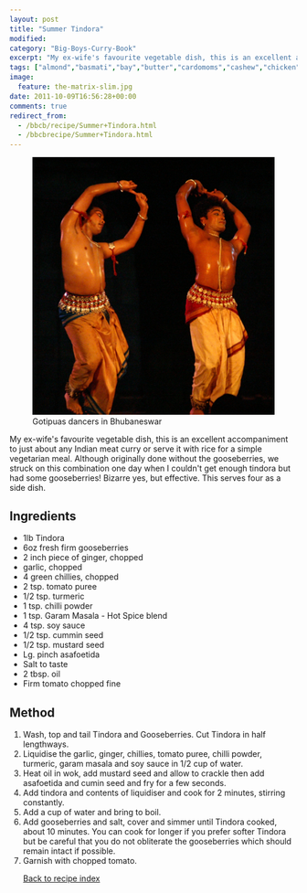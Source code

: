 ```yaml
---
layout: post
title: "Summer Tindora"
modified:
category: "Big-Boys-Curry-Book"
excerpt: "My ex-wife's favourite vegetable dish, this is an excellent accompaniment to just about any Indian"
tags: ["almond","basmati","bay","butter","cardomoms","cashew","chicken","cinnamon","cloves","cumin","ghee","lamb","mace","nuts","pepper","rice","saffron","turmeric"]
image:
  feature: the-matrix-slim.jpg
date: 2011-10-09T16:56:28+00:00
comments: true
redirect_from: 
  - /bbcb/recipe/Summer+Tindora.html
  - /bbcbrecipe/Summer+Tindora.html
---
```


<figure>
	<a href="/images/bbcb/pict1538.jpg" alt="Dancer, Bhubaneswar, Orissa,  India" title="Dancer, Bhubaneswar, Orissa,  India &#169; Ashley Kitson 12/09/2011"><img src="/images/bbcb/pict1538.jpg"/></a>
	<figcaption>Gotipuas dancers in Bhubaneswar</figcaption>
</figure>

My ex-wife's favourite vegetable dish, this is an excellent accompaniment to just about any Indian meat curry or serve it with rice for a simple vegetarian meal. Although originally done without the gooseberries, we struck on this combination one day when I couldn't get enough tindora but had some gooseberries! Bizarre yes, but effective. This serves four as a side dish.
        
## Ingredients
        
<ul><li>1lb Tindora</li><li>6oz fresh firm gooseberries</li><li>2 inch piece of ginger, chopped</li><li>garlic, chopped</li><li>4 green chillies, chopped</li><li>2 tsp. tomato puree</li><li>1/2 tsp. turmeric</li><li>1 tsp. chilli powder</li><li>1 tsp. Garam Masala - Hot Spice blend</li><li>4 tsp. soy sauce</li><li>1/2 tsp. cummin seed</li><li>1/2 tsp. mustard seed</li><li>Lg. pinch asafoetida</li><li>Salt to taste</li><li>2 tbsp. oil</li><li>Firm tomato chopped fine</li></ul>
        
## Method

<ol><li>Wash, top and tail Tindora and Gooseberries. Cut Tindora in half  lengthways.</li><li>Liquidise the garlic, ginger, chillies, tomato puree, chilli powder, turmeric, garam  masala and soy sauce in 1/2 cup of water.</li><li>Heat oil in wok, add mustard seed and allow to crackle then add asafoetida and cumin seed and fry for a few seconds.</li><li>Add tindora and contents of liquidiser and cook for 2 minutes, stirring constantly.</li><li>Add a cup of water and bring to boil.</li><li>Add gooseberries and salt, cover and simmer until Tindora cooked, about 10 minutes. You  can cook for longer if you prefer softer Tindora but be careful that you do not obliterate the gooseberries which should remain intact if possible.</li><li>Garnish with chopped tomato.</p>   

<a href="/bbcb">Back to recipe index</a>      